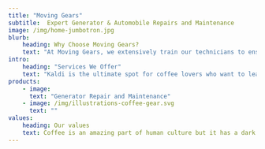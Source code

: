 ```yaml
---
title: "Moving Gears"
subtitle:  Expert Generator & Automobile Repairs and Maintenance
image: /img/home-jumbotron.jpg
blurb:
    heading: Why Choose Moving Gears?
    text: "At Moving Gears, we extensively train our technicians to ensure the highest quality of service. With years of experience in repairing and maintaining both generators and automobiles, we understand the importance of keeping your vehicles and equipment running smoothly. Our commitment to customer satisfaction, fast response time, and competitive pricing sets us apart in the industry."
intro:
    heading: "Services We Offer"
    text: "Kaldi is the ultimate spot for coffee lovers who want to learn about their java’s origin and support the farmers that grew it. We take coffee production, roasting and brewing seriously and we’re glad to pass that knowledge to anyone."
products:
    - image:
      text: "Generator Repair and Maintenance"
    - image: /img/illustrations-coffee-gear.svg
      text: ""
values:
    heading: Our values
    text: Coffee is an amazing part of human culture but it has a dark side too – one of colonialism and mindless abuse of natural resources and human lives. We want to turn this around and return the coffee trade to the drink’s exhilarating, empowering and unifying nature.
---
```


